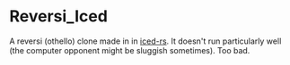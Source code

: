 # Reversi_Iced
A reversi (othello) clone made in in [iced-rs](https://github.com/iced-rs/iced). It doesn't run particularly well (the computer opponent might be sluggish sometimes). Too bad.
